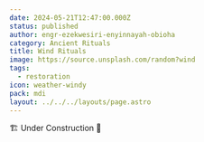 ```yaml
---
date: 2024-05-21T12:47:00.000Z
status: published
author: engr-ezekwesiri-enyinnayah-obioha
category: Ancient Rituals
title: Wind Rituals
image: https://source.unsplash.com/random?wind
tags:
  - restoration
icon: weather-windy
pack: mdi
layout: ../../../layouts/page.astro
---
```

🏗️ Under Construction 🚧
